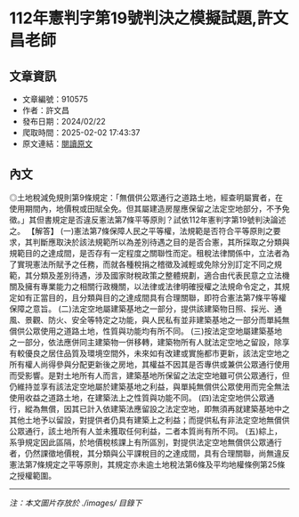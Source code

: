 # 112年憲判字第19號判決之模擬試題,許文昌老師

## 文章資訊
- 文章編號：910575
- 作者：許文昌
- 發布日期：2024/02/22
- 爬取時間：2025-02-02 17:43:37
- 原文連結：[閱讀原文](https://real-estate.get.com.tw/Columns/detail.aspx?no=910575)

## 內文
◎土地稅減免規則第9條規定：「無償供公眾通行之道路土地，經查明屬實者，在使用期間內，地價稅或田賦全免。但其屬建造房屋應保留之法定空地部分，不予免徵。」其但書規定是否違反憲法第7條平等原則？試依112年憲判字第19號判決論述之。
【解答】
(一)憲法第7條保障人民之平等權，法規範是否符合平等原則之要求，其判斷應取決於該法規範所以為差別待遇之目的是否合憲，其所採取之分類與規範目的之達成間，是否存有一定程度之關聯性而定。租稅法律關係中，立法者為了實現憲法所賦予之任務，而就各種稅捐之稽徵及減輕或免除分別訂定不同之規範，其分類及差別待遇，涉及國家財稅政策之整體規劃，適合由代表民意之立法機關及擁有專業能力之相關行政機關，以法律或法律明確授權之法規命令定之，其規定如有正當目的，且分類與目的之達成間具有合理關聯，即符合憲法第7條平等權保障之意旨。
(二)法定空地屬建築基地之一部分，提供該建築物日照、採光、通風、景觀、防火、安全等特定之功能，與人民私有並非建築基地之一部分而單純無償供公眾使用之道路土地，性質與功能均有所不同。
(三)按法定空地屬建築基地之一部分，依法應併同主建築物一併移轉，建築物所有人就法定空地之留設，除享有較優良之居住品質及環境空間外，未來如有改建或實施都市更新，該法定空地之所有權人尚得參與分配更新後之房地，其權益不因其是否專供或兼供公眾通行使用而受影響。是對土地所有人而言，建築基地所保留之法定空地雖可供公眾通行，但仍維持並享有該法定空地屬於建築基地之利益，與單純無償供公眾使用而完全無法使用收益之道路土地，在建築法上之性質與功能不同。
(四)法定空地供公眾通行，縱為無償，因其已計入依建築法應留設之法定空地，即無須再就建築基地中之其他土地予以留設，對提供者仍具有建築上之利益；而提供私有非法定空地無償供公眾通行，該土地所有人並未獲取任何利益，二者本質尚有所不同。
(五)綜上，系爭規定因此區隔，於地價稅核課上有所區別，對提供法定空地無償供公眾通行者，仍然課徵地價稅，其分類與公平課稅目的之達成間，具有合理關聯，尚無違反憲法第7條規定之平等原則，其規定亦未逾土地稅法第6條及平均地權條例第25條之授權範圍。

---
*注：本文圖片存放於 ./images/ 目錄下*
